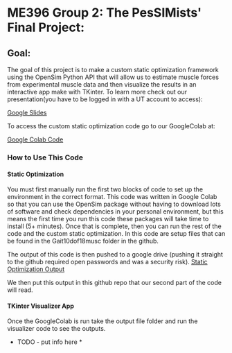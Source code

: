 # ME396 Group 2: The PesSIMists' Final Project:

## Goal:

The goal of this project is to make a custom static optimization framework using the OpenSim Python API that will allow us to estimate muscle forces from experimental muscle data and then visualize the results in an interactive app make with TKinter. To learn more check out our presentation(you have to be logged in with a UT account to access):

[Google Slides
](https://docs.google.com/presentation/d/1001nQLlKApqGVK3FBlL6m0zl2NVXI9csGdyS3ltmNaE/edit?usp=sharing)

To access the custom static optimization code go to our GoogleColab at:

[Google Colab Code](https://colab.research.google.com/drive/1sTfZjfxMwOXnfKJiklIjZ2WANvQyiTAx?usp=sharing)

### How to Use This Code
#### Static Optimization
You must first manually run the first two blocks of code to set up the environment in the correct format. This code was written in Google Colab so that you can use the OpenSim package without having to download lots of software and check dependencies in your personal environment, but this means the first time you run this code these packages will take time to install (5+ minutes). Once that is complete, then you can run the rest of the code and the custom static optimization. In this code are setup files that can be found in the Gait10dof18musc folder in the github.

The output of this code is then pushed to a google drive (pushing it straight to the github required open passwords and was a security risk).
[Static Optimization Output](https://drive.google.com/file/d/1--L0b-tM9QQMzow9YPXU55FJUQUOtLuw/view?usp=sharing)

We then put this output in this github repo that our second part of the code will read. 

#### TKinter Visualizer App
Once the GoogleColab is run take the output file folder and run the visualizer code to see the outputs.
* TODO - put info here *
